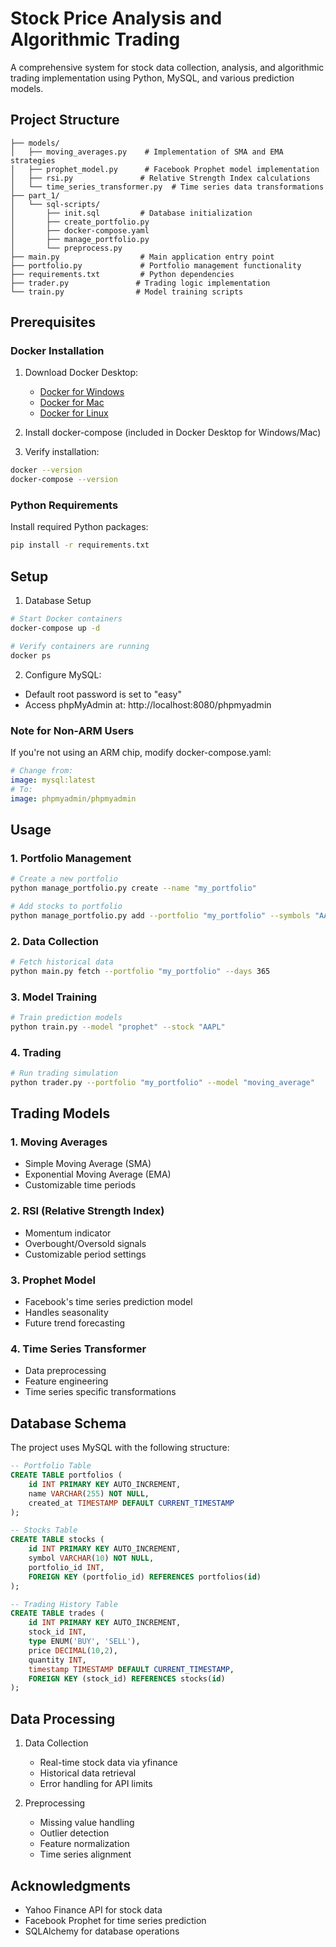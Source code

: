 # Stock Price Analysis and Algorithmic Trading

A comprehensive system for stock data collection, analysis, and algorithmic trading implementation using Python, MySQL, and various prediction models.

## Project Structure
```
├── models/
│   ├── moving_averages.py    # Implementation of SMA and EMA strategies
│   ├── prophet_model.py      # Facebook Prophet model implementation
│   ├── rsi.py               # Relative Strength Index calculations
│   └── time_series_transformer.py  # Time series data transformations
├── part_1/
│   └── sql-scripts/
│       ├── init.sql         # Database initialization
│       ├── create_portfolio.py
│       ├── docker-compose.yaml
│       ├── manage_portfolio.py
│       └── preprocess.py
├── main.py                  # Main application entry point
├── portfolio.py             # Portfolio management functionality
├── requirements.txt         # Python dependencies
├── trader.py               # Trading logic implementation
└── train.py                # Model training scripts
```

## Prerequisites

### Docker Installation
1. Download Docker Desktop:
   - [Docker for Windows](https://docs.docker.com/desktop/windows/install/)
   - [Docker for Mac](https://docs.docker.com/desktop/mac/install/)
   - [Docker for Linux](https://docs.docker.com/engine/install/)

2. Install docker-compose (included in Docker Desktop for Windows/Mac)

3. Verify installation:
```bash
docker --version
docker-compose --version
```

### Python Requirements
Install required Python packages:
```bash
pip install -r requirements.txt
```

## Setup

1. Database Setup
```bash
# Start Docker containers
docker-compose up -d

# Verify containers are running
docker ps
```

2. Configure MySQL:
- Default root password is set to "easy"
- Access phpMyAdmin at: http://localhost:8080/phpmyadmin

### Note for Non-ARM Users
If you're not using an ARM chip, modify docker-compose.yaml:
```yaml
# Change from:
image: mysql:latest
# To:
image: phpmyadmin/phpmyadmin
```

## Usage

### 1. Portfolio Management
```bash
# Create a new portfolio
python manage_portfolio.py create --name "my_portfolio"

# Add stocks to portfolio
python manage_portfolio.py add --portfolio "my_portfolio" --symbols "AAPL,GOOGL,MSFT"
```

### 2. Data Collection
```bash
# Fetch historical data
python main.py fetch --portfolio "my_portfolio" --days 365
```

### 3. Model Training
```bash
# Train prediction models
python train.py --model "prophet" --stock "AAPL"
```

### 4. Trading
```bash
# Run trading simulation
python trader.py --portfolio "my_portfolio" --model "moving_average"
```

## Trading Models

### 1. Moving Averages
- Simple Moving Average (SMA)
- Exponential Moving Average (EMA)
- Customizable time periods

### 2. RSI (Relative Strength Index)
- Momentum indicator
- Overbought/Oversold signals
- Customizable period settings

### 3. Prophet Model
- Facebook's time series prediction model
- Handles seasonality
- Future trend forecasting

### 4. Time Series Transformer
- Data preprocessing
- Feature engineering
- Time series specific transformations

## Database Schema

The project uses MySQL with the following structure:

```sql
-- Portfolio Table
CREATE TABLE portfolios (
    id INT PRIMARY KEY AUTO_INCREMENT,
    name VARCHAR(255) NOT NULL,
    created_at TIMESTAMP DEFAULT CURRENT_TIMESTAMP
);

-- Stocks Table
CREATE TABLE stocks (
    id INT PRIMARY KEY AUTO_INCREMENT,
    symbol VARCHAR(10) NOT NULL,
    portfolio_id INT,
    FOREIGN KEY (portfolio_id) REFERENCES portfolios(id)
);

-- Trading History Table
CREATE TABLE trades (
    id INT PRIMARY KEY AUTO_INCREMENT,
    stock_id INT,
    type ENUM('BUY', 'SELL'),
    price DECIMAL(10,2),
    quantity INT,
    timestamp TIMESTAMP DEFAULT CURRENT_TIMESTAMP,
    FOREIGN KEY (stock_id) REFERENCES stocks(id)
);
```

## Data Processing

1. Data Collection
   - Real-time stock data via yfinance
   - Historical data retrieval
   - Error handling for API limits

2. Preprocessing
   - Missing value handling
   - Outlier detection
   - Feature normalization
   - Time series alignment


## Acknowledgments
- Yahoo Finance API for stock data
- Facebook Prophet for time series prediction
- SQLAlchemy for database operations
